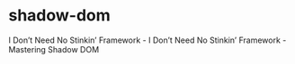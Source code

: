 # shadow-dom
I Don’t Need No Stinkin’ Framework - I Don’t Need No Stinkin’ Framework - Mastering Shadow DOM
